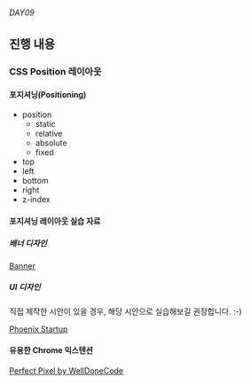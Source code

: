###### DAY09

## 진행 내용

### CSS Position 레이아웃

#### 포지셔닝(Positioning)

- position
  - static
  - relative
  - absolute
  - fixed
- top
- left
- bottom
- right
- z-index


#### 포지셔닝 레이아웃 실습 자료

##### 배너 디자인

[Banner](../DAY09/Position-layout/Banner.psd)

##### UI 디자인

직접 제작한 시안이 있을 경우, 해당 시안으로 실습해보길 권장합니다. :-)

[Phoenix Startup](https://drive.google.com/drive/folders/0B_nI53HQaYcNN1JhRl9VdDByNkk?usp=sharing)

#### 유용한 Chrome 익스텐션

[Perfect Pixel by WellDoneCode](https://chrome.google.com/webstore/detail/perfectpixel-by-welldonec/dkaagdgjmgdmbnecmcefdhjekcoceebi)